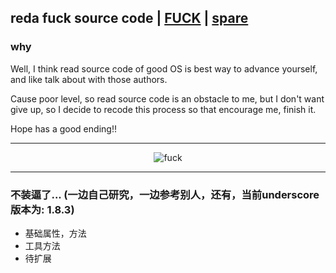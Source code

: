 ## reda fuck source code | [FUCK](http://m10.music.126.net/20171025230647/931485336288a91f2a7e81d970698d36/ymusic/18ae/2eca/f158/9526633a46f1c61a2ca206f8c130e733.mp3, 'music') | [spare](https://music.163.com/#/song?id=27137940, 'music')
### why
Well, I think read source code of good OS is best way to advance yourself, and like talk about with those authors.

Cause poor level, so read source code is an obstacle to me, but I don't want give up, so I decide to recode this process so that encourage me, finish it.

Hope has a good ending!!

--------------------------------------------

<div style="text-align: center;">
    <img src="http://oqvlh6ipq.bkt.clouddn.com/fuck.png" alt="fuck" title="fuck">
</div>

--------------------------------------------

### 不装逼了... (一边自己研究，一边参考别人，还有，当前underscore版本为: 1.8.3)


- 基础属性，方法
- 工具方法
- 待扩展



